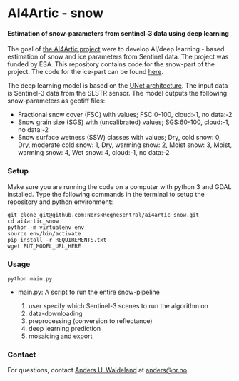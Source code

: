 # AI4Artic - snow   
#### Estimation of snow-parameters from sentinel-3 data using deep learning

The goal of [the AI4Artic project](https://www.esa.int/Applications/Observing_the_Earth/Using_artificial_intelligence_to_automate_sea-ice_charting)
were to develop AI/deep learning - based estimation of snow and ice parameters from 
Sentinel data. The project was funded by ESA. 
This repository contains code for the snow-part of the project. The code for the ice-part can be found [here](https://github.com/damaha/asip-v2).


The deep learning model is based on the [UNet architecture](https://arxiv.org/abs/1505.04597). The input data is Sentinel-3 data from the SLSTR sensor. The model outputs the following snow-parameters as geotiff files:
- Fractional snow cover (FSC) with values; FSC:0-100, cloud:-1, no data:-2
- Snow grain size (SGS) with (uncalibrated) values; SGS:60-100, cloud:-1, no data:-2
- Snow surface wetness (SSW) classes with values; Dry, cold snow: 0, Dry, moderate cold snow: 1, Dry, warming snow: 2, Moist snow: 3, Moist, warming snow: 4, Wet snow: 4, cloud:-1, no data:-2

### Setup
Make sure you are running the code on a computer with python 3 and GDAL installed. Type the following commands in the terminal to setup the repository and python environment:
    
    git clone git@github.com:NorskRegnesentral/ai4artic_snow.git
    cd ai4artic_snow
    python -m virtualenv env
    source env/bin/activate
    pip install -r REQUIREMENTS.txt
    wget PUT_MODEL_URL_HERE

### Usage
```
python main.py 
```

- main.py: A script to run the entire snow-pipeline
 
    1. user specify which Sentinel-3 scenes to run the algorithm on
    2. data-downloading
    3. preprocessing (conversion to reflectance) 
    4. deep learning prediction 
    5. mosaicing and export 

        
### Contact
For questions, contact [Anders U. Waldeland](https://www.nr.no/user-info?query=andersuw) at 
anders@nr.no